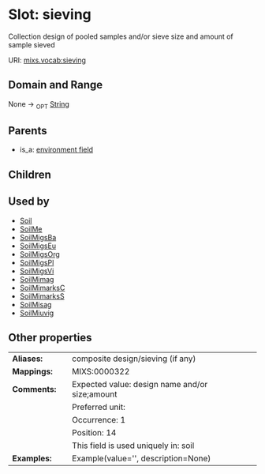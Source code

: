 
# Slot: sieving


Collection design of pooled samples and/or sieve size and amount of sample sieved

URI: [mixs.vocab:sieving](https://w3id.org/mixs/vocab/sieving)


## Domain and Range

None ->  <sub>OPT</sub> [String](types/String.md)

## Parents

 *  is_a: [environment field](environment_field.md)

## Children


## Used by

 * [Soil](Soil.md)
 * [SoilMe](SoilMe.md)
 * [SoilMigsBa](SoilMigsBa.md)
 * [SoilMigsEu](SoilMigsEu.md)
 * [SoilMigsOrg](SoilMigsOrg.md)
 * [SoilMigsPl](SoilMigsPl.md)
 * [SoilMigsVi](SoilMigsVi.md)
 * [SoilMimag](SoilMimag.md)
 * [SoilMimarksC](SoilMimarksC.md)
 * [SoilMimarksS](SoilMimarksS.md)
 * [SoilMisag](SoilMisag.md)
 * [SoilMiuvig](SoilMiuvig.md)

## Other properties

|  |  |  |
| --- | --- | --- |
| **Aliases:** | | composite design/sieving (if any) |
| **Mappings:** | | MIXS:0000322 |
| **Comments:** | | Expected value: design name and/or size;amount |
|  | | Preferred unit:  |
|  | | Occurrence: 1 |
|  | | Position: 14 |
|  | | This field is used uniquely in: soil |
| **Examples:** | | Example(value='', description=None) |

